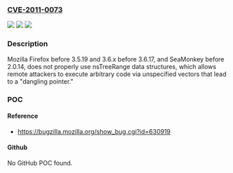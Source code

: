 ### [CVE-2011-0073](https://cve.mitre.org/cgi-bin/cvename.cgi?name=CVE-2011-0073)
![](https://img.shields.io/static/v1?label=Product&message=n%2Fa&color=blue)
![](https://img.shields.io/static/v1?label=Version&message=n%2Fa&color=blue)
![](https://img.shields.io/static/v1?label=Vulnerability&message=n%2Fa&color=brighgreen)

### Description

Mozilla Firefox before 3.5.19 and 3.6.x before 3.6.17, and SeaMonkey before 2.0.14, does not properly use nsTreeRange data structures, which allows remote attackers to execute arbitrary code via unspecified vectors that lead to a "dangling pointer."

### POC

#### Reference
- https://bugzilla.mozilla.org/show_bug.cgi?id=630919

#### Github
No GitHub POC found.

